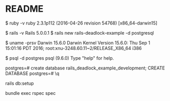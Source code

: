 # README

$ ruby -v
ruby 2.3.1p112 (2016-04-26 revision 54768) [x86_64-darwin15]

$ rails -v
Rails 5.0.0.1
$ rails new rails-deadlock-example -d postgresql

$ uname -prsv
Darwin 15.6.0 Darwin Kernel Version 15.6.0: Thu Sep  1 15:01:16 PDT 2016; root:xnu-3248.60.11~2/RELEASE_X86_64 i386

$ psql -d postgres
psql (9.6.0)
Type "help" for help.

postgres=# create database rails_deadlock_example_development;
CREATE DATABASE
postgres=# \q

rails db:setup

bundle exec rspec spec
